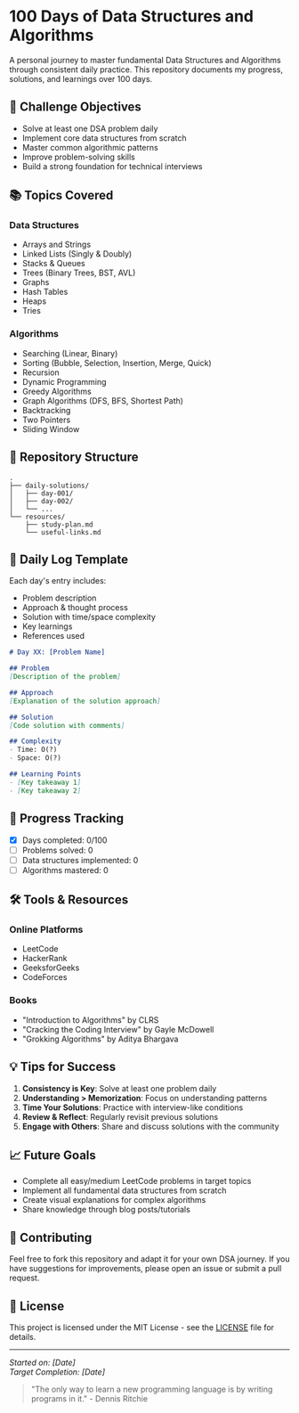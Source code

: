 # 100 Days of Data Structures and Algorithms

A personal journey to master fundamental Data Structures and Algorithms through consistent daily practice. This repository documents my progress, solutions, and learnings over 100 days.

## 🎯 Challenge Objectives

- Solve at least one DSA problem daily
- Implement core data structures from scratch
- Master common algorithmic patterns
- Improve problem-solving skills
- Build a strong foundation for technical interviews

## 📚 Topics Covered

### Data Structures
- Arrays and Strings
- Linked Lists (Singly & Doubly)
- Stacks & Queues
- Trees (Binary Trees, BST, AVL)
- Graphs
- Hash Tables
- Heaps
- Tries

### Algorithms
- Searching (Linear, Binary)
- Sorting (Bubble, Selection, Insertion, Merge, Quick)
- Recursion
- Dynamic Programming
- Greedy Algorithms
- Graph Algorithms (DFS, BFS, Shortest Path)
- Backtracking
- Two Pointers
- Sliding Window

## 📂 Repository Structure

```
.
├── daily-solutions/
│   ├── day-001/
│   ├── day-002/
│   └── ...
└── resources/
    ├── study-plan.md
    └── useful-links.md
```

## 📝 Daily Log Template

Each day's entry includes:
- Problem description
- Approach & thought process
- Solution with time/space complexity
- Key learnings
- References used

```markdown
# Day XX: [Problem Name]

## Problem
[Description of the problem]

## Approach
[Explanation of the solution approach]

## Solution
[Code solution with comments]

## Complexity
- Time: O(?)
- Space: O(?)

## Learning Points
- [Key takeaway 1]
- [Key takeaway 2]
```

## 🚀 Progress Tracking

- [x] Days completed: 0/100
- [ ] Problems solved: 0
- [ ] Data structures implemented: 0
- [ ] Algorithms mastered: 0

## 🛠️ Tools & Resources

### Online Platforms
- LeetCode
- HackerRank
- GeeksforGeeks
- CodeForces

### Books
- "Introduction to Algorithms" by CLRS
- "Cracking the Coding Interview" by Gayle McDowell
- "Grokking Algorithms" by Aditya Bhargava

## 💡 Tips for Success

1. **Consistency is Key**: Solve at least one problem daily
2. **Understanding > Memorization**: Focus on understanding patterns
3. **Time Your Solutions**: Practice with interview-like conditions
4. **Review & Reflect**: Regularly revisit previous solutions
5. **Engage with Others**: Share and discuss solutions with the community

## 📈 Future Goals

- Complete all easy/medium LeetCode problems in target topics
- Implement all fundamental data structures from scratch
- Create visual explanations for complex algorithms
- Share knowledge through blog posts/tutorials

## 🤝 Contributing

Feel free to fork this repository and adapt it for your own DSA journey. If you have suggestions for improvements, please open an issue or submit a pull request.

## 📖 License

This project is licensed under the MIT License - see the [LICENSE](LICENSE) file for details.

---

*Started on: [Date]*  
*Target Completion: [Date]*

> "The only way to learn a new programming language is by writing programs in it." - Dennis Ritchie